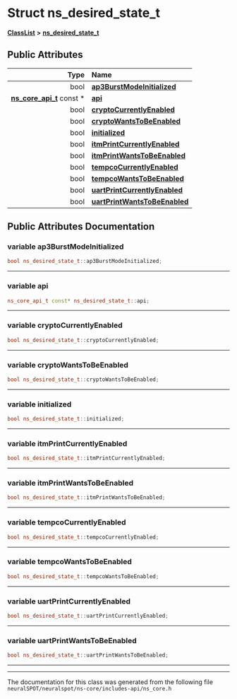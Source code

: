 

# Struct ns\_desired\_state\_t



[**ClassList**](annotated.md) **>** [**ns\_desired\_state\_t**](structns__desired__state__t.md)


























## Public Attributes

| Type | Name |
| ---: | :--- |
|  bool | [**ap3BurstModeInitialized**](#variable-ap3burstmodeinitialized)  <br> |
|  [**ns\_core\_api\_t**](structns__core__api__t.md) const  \* | [**api**](#variable-api)  <br> |
|  bool | [**cryptoCurrentlyEnabled**](#variable-cryptocurrentlyenabled)  <br> |
|  bool | [**cryptoWantsToBeEnabled**](#variable-cryptowantstobeenabled)  <br> |
|  bool | [**initialized**](#variable-initialized)  <br> |
|  bool | [**itmPrintCurrentlyEnabled**](#variable-itmprintcurrentlyenabled)  <br> |
|  bool | [**itmPrintWantsToBeEnabled**](#variable-itmprintwantstobeenabled)  <br> |
|  bool | [**tempcoCurrentlyEnabled**](#variable-tempcocurrentlyenabled)  <br> |
|  bool | [**tempcoWantsToBeEnabled**](#variable-tempcowantstobeenabled)  <br> |
|  bool | [**uartPrintCurrentlyEnabled**](#variable-uartprintcurrentlyenabled)  <br> |
|  bool | [**uartPrintWantsToBeEnabled**](#variable-uartprintwantstobeenabled)  <br> |












































## Public Attributes Documentation




### variable ap3BurstModeInitialized 

```C++
bool ns_desired_state_t::ap3BurstModeInitialized;
```




<hr>



### variable api 

```C++
ns_core_api_t const* ns_desired_state_t::api;
```




<hr>



### variable cryptoCurrentlyEnabled 

```C++
bool ns_desired_state_t::cryptoCurrentlyEnabled;
```




<hr>



### variable cryptoWantsToBeEnabled 

```C++
bool ns_desired_state_t::cryptoWantsToBeEnabled;
```




<hr>



### variable initialized 

```C++
bool ns_desired_state_t::initialized;
```




<hr>



### variable itmPrintCurrentlyEnabled 

```C++
bool ns_desired_state_t::itmPrintCurrentlyEnabled;
```




<hr>



### variable itmPrintWantsToBeEnabled 

```C++
bool ns_desired_state_t::itmPrintWantsToBeEnabled;
```




<hr>



### variable tempcoCurrentlyEnabled 

```C++
bool ns_desired_state_t::tempcoCurrentlyEnabled;
```




<hr>



### variable tempcoWantsToBeEnabled 

```C++
bool ns_desired_state_t::tempcoWantsToBeEnabled;
```




<hr>



### variable uartPrintCurrentlyEnabled 

```C++
bool ns_desired_state_t::uartPrintCurrentlyEnabled;
```




<hr>



### variable uartPrintWantsToBeEnabled 

```C++
bool ns_desired_state_t::uartPrintWantsToBeEnabled;
```




<hr>

------------------------------
The documentation for this class was generated from the following file `neuralSPOT/neuralspot/ns-core/includes-api/ns_core.h`

